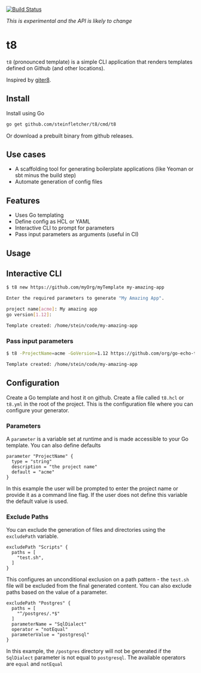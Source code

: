 [![Build Status](https://travis-ci.com/steinfletcher/t8.svg?token=iwqcySR3NwvVKvZeyk52&branch=master)](https://travis-ci.com/steinfletcher/t8)

*This is experimental and the API is likely to change*

# t8

`t8` (pronounced template) is a simple CLI application that renders templates defined on Github (and other locations).

Inspired by [giter8](http://www.foundweekends.org/giter8/).

## Install

Install using Go

```bash
go get github.com/steinfletcher/t8/cmd/t8
```

Or download a prebuilt binary from github releases.

## Use cases

* A scaffolding tool for generating boilerplate applications (like Yeoman or sbt minus the build step)
* Automate generation of config files

## Features

* Uses Go templating
* Define config as HCL or YAML
* Interactive CLI to prompt for parameters
* Pass input parameters as arguments (useful in CI)

## Usage

## Interactive CLI

```bash
$ t8 new https://github.com/myOrg/myTemplate my-amazing-app

Enter the required parameters to generate "My Amazing App".

project name[acme]: My amazing app
go version[1.12]: 

Template created: /home/stein/code/my-amazing-app
```

### Pass input parameters

```bash
$ t8 -ProjectName=acme -GoVersion=1.12 https://github.com/org/go-echo-template.t8 my-amazing-app

Template created: /home/stein/code/my-amazing-app
```

## Configuration

Create a Go template and host it on github. Create a file called `t8.hcl` or `t8.yml` in the root of the project. This is the configuration file where you can configure your generator.

### Parameters

A `parameter` is a variable set at runtime and is made accessible to your Go template. You can also define defaults

```hcl
parameter "ProjectName" {
  type = "string"
  description = "the project name"
  default = "acme"
}
```

In this example the user will be prompted to enter the project name or provide it as a command line flag. If the user does not define this variable the default value is used.

### Exclude Paths

You can exclude the generation of files and directories using the `excludePath` variable. 

```hcl
excludePath "Scripts" {
  paths = [
    "test.sh",
  ]
}
```

This configures an unconditional exclusion on a path pattern - the `test.sh` file will be excluded from the final generated content. You can also exclude paths based on the value of a parameter.

```hcl
excludePath "Postgres" {
  paths = [
    "^/postgres/.*$"
  ]
  parameterName = "SqlDialect"
  operator = "notEqual"
  parameterValue = "postgresql"
}
```

In this example, the `/postgres` directory will not be generated if the `SqlDialect` parameter is not equal to `postgresql`. The available operators are `equal` and `notEqual`
